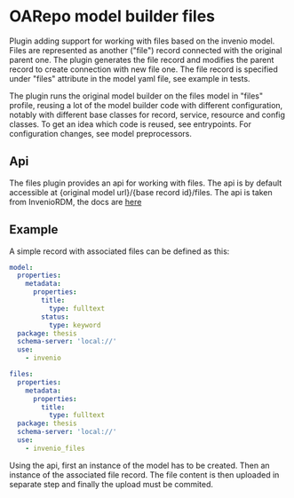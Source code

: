 # OARepo model builder files

Plugin adding support for working with files based on the invenio model.
Files are represented as another ("file") record connected with the original parent one.
The plugin generates the file record and modifies the parent record to create connection with new file one.
The file record is specified under "files" attribute in the model yaml file, see example 
in tests.

The plugin runs the original model builder on the files model in "files" profile, 
reusing a lot of the model builder code with different configuration, notably with different
base classes for record, service, resource and config classes.
To get an idea which code is reused, see entrypoints. For configuration changes, see model preprocessors.

## Api

The files plugin provides an api for working with files.
The api is by default accessible at {original model url}/{base record id}/files.
The api is taken from InvenioRDM, the docs are [here](https://inveniordm.docs.cern.ch/reference/rest_api_drafts_records/#record-files)

## Example

A simple record with associated files can be defined as this:
```yaml
model:
  properties:
    metadata:
      properties:
        title:
          type: fulltext
        status:
          type: keyword
  package: thesis
  schema-server: 'local://'
  use:
    - invenio

files:
  properties:
    metadata:
      properties:
        title:
          type: fulltext
  package: thesis
  schema-server: 'local://'
  use:
    - invenio_files
```
Using the api, first an
instance of the model has to be created. Then an instance of the
associated file record. The file content is then uploaded in separate step and
finally the upload must be commited.